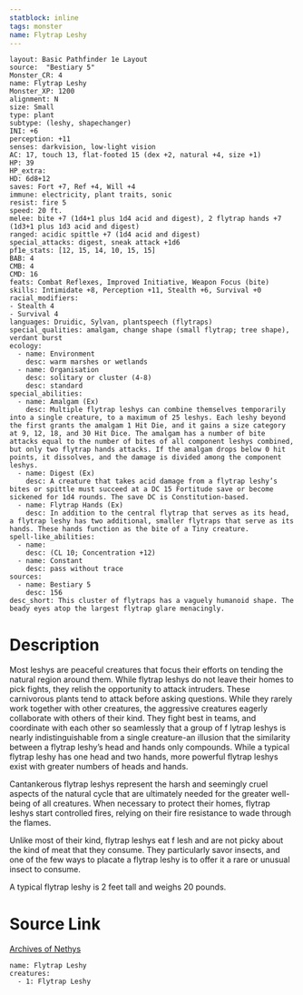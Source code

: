 ```yaml
---
statblock: inline
tags: monster
name: Flytrap Leshy
---
```

```statblock
layout: Basic Pathfinder 1e Layout
source:  "Bestiary 5"
Monster_CR: 4
name: Flytrap Leshy
Monster_XP: 1200
alignment: N
size: Small
type: plant
subtype: (leshy, shapechanger)
INI: +6
perception: +11
senses: darkvision, low-light vision
AC: 17, touch 13, flat-footed 15 (dex +2, natural +4, size +1)
HP: 39
HP_extra: 
HD: 6d8+12
saves: Fort +7, Ref +4, Will +4
immune: electricity, plant traits, sonic
resist: fire 5
speed: 20 ft.
melee: bite +7 (1d4+1 plus 1d4 acid and digest), 2 flytrap hands +7 (1d3+1 plus 1d3 acid and digest)
ranged: acidic spittle +7 (1d4 acid and digest)
special_attacks: digest, sneak attack +1d6
pf1e_stats: [12, 15, 14, 10, 15, 15]
BAB: 4
CMB: 4
CMD: 16
feats: Combat Reflexes, Improved Initiative, Weapon Focus (bite)
skills: Intimidate +8, Perception +11, Stealth +6, Survival +0
racial_modifiers:
- Stealth 4
- Survival 4
languages: Druidic, Sylvan, plantspeech (flytraps)
special_qualities: amalgam, change shape (small flytrap; tree shape), verdant burst
ecology:
  - name: Environment
    desc: warm marshes or wetlands
  - name: Organisation
    desc: solitary or cluster (4-8)
    desc: standard
special_abilities:
  - name: Amalgam (Ex)
    desc: Multiple flytrap leshys can combine themselves temporarily into a single creature, to a maximum of 25 leshys. Each leshy beyond the first grants the amalgam 1 Hit Die, and it gains a size category at 9, 12, 18, and 30 Hit Dice. The amalgam has a number of bite attacks equal to the number of bites of all component leshys combined, but only two flytrap hands attacks. If the amalgam drops below 0 hit points, it dissolves, and the damage is divided among the component leshys.
  - name: Digest (Ex)
    desc: A creature that takes acid damage from a flytrap leshy’s bites or spittle must succeed at a DC 15 Fortitude save or become sickened for 1d4 rounds. The save DC is Constitution-based.
  - name: Flytrap Hands (Ex)
    desc: In addition to the central flytrap that serves as its head, a flytrap leshy has two additional, smaller flytraps that serve as its hands. These hands function as the bite of a Tiny creature.
spell-like_abilities:
  - name:
    desc: (CL 10; Concentration +12)
  - name: Constant
    desc: pass without trace
sources:
  - name: Bestiary 5
    desc: 156
desc_short: This cluster of flytraps has a vaguely humanoid shape. The beady eyes atop the largest flytrap glare menacingly.
```
# Description
Most leshys are peaceful creatures that focus their efforts on tending the natural region around them. While flytrap leshys do not leave their homes to pick fights, they relish the opportunity to attack intruders. These carnivorous plants tend to attack before asking questions. While they rarely work together with other creatures, the aggressive creatures eagerly collaborate with others of their kind. They fight best in teams, and coordinate with each other so seamlessly that a group of f lytrap leshys is nearly indistinguishable from a single creature-an illusion that the similarity between a flytrap leshy’s head and hands only compounds. While a typical flytrap leshy has one head and two hands, more powerful flytrap leshys exist with greater numbers of heads and hands.

 Cantankerous flytrap leshys represent the harsh and seemingly cruel aspects of the natural cycle that are ultimately needed for the greater well-being of all creatures. When necessary to protect their homes, flytrap leshys start controlled fires, relying on their fire resistance to wade through the flames.

 Unlike most of their kind, flytrap leshys eat f lesh and are not picky about the kind of meat that they consume. They particularly savor insects, and one of the few ways to placate a flytrap leshy is to offer it a rare or unusual insect to consume.

 A typical flytrap leshy is 2 feet tall and weighs 20 pounds.
# Source Link
[Archives of Nethys](https://aonprd.com/MonsterDisplay.aspx?ItemName=Flytrap%20Leshy)
```encounter-table
name: Flytrap Leshy
creatures:
  - 1: Flytrap Leshy
```
